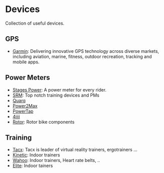 # Devices

Collection of useful devices.

## GPS

* [Garmin](https://buy.garmin.com/nl-BE/BE/cIntoSports-cCycling-p1.html): Delivering innovative GPS technology across diverse markets, including aviation, marine, fitness, outdoor recreation, tracking and mobile apps.

## Power Meters

* [Stages Power](http://www.stagescycling.com/stagespower): A power meter for every rider.
* [SRM](http://www.srm.de/home/): Top notch training devices and PMs
* [Quarq](http://www.quarq.com)
* [Power2Max](http://www.power2max.de)
* [PowerTap](https://www.powertap.com)
* [4iiii](http://4iiii.com)
* [Rotor](http://www.rotorbike.com/): Rotor bike components

## Training
* [Tacx](https://www.tacx.com/): Tacx is leader of virtual reality trainers, ergotrainers ...
* [Kinetic](https://kurtkinetic.com): Indoor trainers
* [Wahoo](http://eu.wahoofitness.com): Indoor trainers, Heart rate belts, ..
* [Elite](http://www.elite-it.com/en): Indoor tainers
